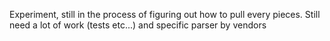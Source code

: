 Experiment, still in the process of figuring out how to pull every pieces. Still need a lot of work (tests etc...) and specific parser by vendors 
